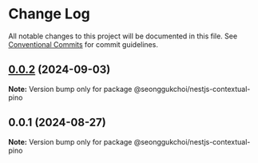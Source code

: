 # Change Log

All notable changes to this project will be documented in this file.
See [Conventional Commits](https://conventionalcommits.org) for commit guidelines.

## [0.0.2](https://github.com/seonggukchoi/packages.js/compare/@seonggukchoi/nestjs-contextual-pino@0.0.1...@seonggukchoi/nestjs-contextual-pino@0.0.2) (2024-09-03)

**Note:** Version bump only for package @seonggukchoi/nestjs-contextual-pino

## 0.0.1 (2024-08-27)

**Note:** Version bump only for package @seonggukchoi/nestjs-contextual-pino
